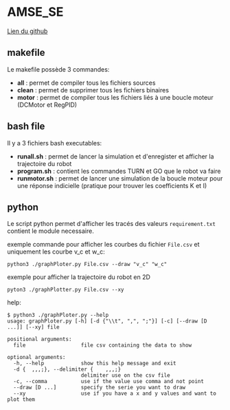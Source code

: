 # AMSE_SE

[Lien du github](https://github.com/poncelet-imt/Amse-SE)

## makefile

Le makefile possède 3 commandes:

- __all__ : permet de compiler tous les fichiers sources
- __clean__ : permet de supprimer tous les fichiers binaires
- __motor__ : permet de compiler tous les fichiers liés à une boucle moteur (DCMotor et RegPID)

## bash file

Il y a 3 fichiers bash executables:

- __runall.sh__ : permet de lancer la simulation et d'enregister et afficher la trajectoire du robot
- __program.sh__ : contient les commandes TURN et GO que le robot va faire
- __runmotor.sh__ : permet de lancer une simulation de la boucle moteur pour une réponse indicielle (pratique pour trouver les coefficients K et I)

## python

Le script python permet d'afficher les tracés des valeurs
```requirement.txt``` contient le module necessaire.


exemple commande pour afficher les courbes du fichier ```File.csv``` et uniquement les courbe v_c et w_c:

```
python3 ./graphPloter.py File.csv --draw "v_c" "w_c"
```

exemple pour afficher la trajectoire du robot en 2D

```
pyton3 ./graphPlotter.py File.csv --xy 
```

help:

```
$ python3 ./graphPloter.py --help
usage: graphPloter.py [-h] [-d {"\\t", ",", ";"}] [-c] [--draw [D ...]] [--xy] file

positional arguments:
  file                  file csv containing the data to show

optional arguments:
  -h, --help            show this help message and exit
  -d {  ,,,;}, --delimiter {    ,,,;}
                        delimiter use on the csv file
  -c, --comma           use if the value use comma and not point
  --draw [D ...]        specify the serie you want to draw
  --xy                  use if you have a x and y values and want to plot them
```